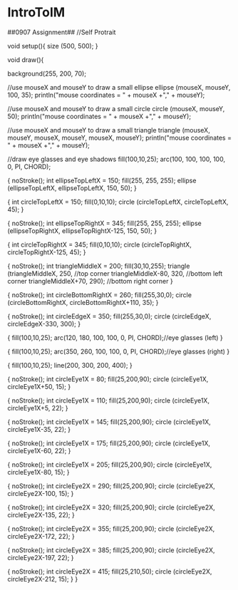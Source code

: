 # IntroToIM

##0907 Assignment##
//Self Protrait

void setup(){
  size (500, 500);
}

void draw(){
  
  background(255, 200, 70);
  
  //use mouseX and mouseY to draw a small ellipse 
  ellipse (mouseX, mouseY, 100, 35);
  println("mouse coordinates = " + mouseX +"," + mouseY);
  
  //use mouseX and mouseY to draw a small circle 
  circle (mouseX, mouseY, 50);
  println("mouse coordinates = " + mouseX +"," + mouseY);
  
  //use mouseX and mouseY to draw a small triangle
  triangle (mouseX, mouseY, mouseX, mouseY, mouseX, mouseY);
  println("mouse coordinates = " + mouseX +"," + mouseY);
  
  //draw eye glasses and eye shadows
  fill(100,10,25);
  arc(100, 100, 100, 100, 0, PI, CHORD);

  {
    noStroke();
    int ellipseTopLeftX = 150;
    fill(255, 255, 255);
    ellipse (ellipseTopLeftX, ellipseTopLeftX, 150, 50);
  }
  
  {
    int circleTopLeftX = 150;
    fill(0,10,10);
    circle (circleTopLeftX, circleTopLeftX, 45);
  }

  {
    noStroke();
    int ellipseTopRightX = 345;
    fill(255, 255, 255);
    ellipse (ellipseTopRightX, ellipseTopRightX-125, 150, 50);
  }

  {
    int circleTopRightX = 345;
    fill(0,10,10);
    circle (circleTopRightX, circleTopRightX-125, 45);
  }

  {
    noStroke();
    int triangleMiddleX = 200;
    fill(30,10,255);
    triangle (triangleMiddleX, 250, //top corner
              triangleMiddleX-80, 320, //bottom left corner
              triangleMiddleX+70, 290); //bottom right corner
  }
  
  {
    noStroke();
    int circleBottomRightX = 260;
    fill(255,30,0);
    circle (circleBottomRightX, circleBottomRightX+110, 35);
  }
  
  {
    noStroke();
    int circleEdgeX = 350;
    fill(255,30,0);
    circle (circleEdgeX, circleEdgeX-330, 300);
  }
  
  {
    fill(100,10,25);
    arc(120, 180, 100, 100, 0, PI, CHORD);//eye glasses (left)
  }
  
  {
    fill(100,10,25);
    arc(350, 260, 100, 100, 0, PI, CHORD);//eye glasses (right)
  }
  
  {
    fill(100,10,25);
    line(200, 300, 200, 400);
  }
  
  {
    noStroke();
    int circleEye1X = 80;
    fill(25,200,90);
    circle (circleEye1X, circleEye1X+50, 15);
  }
  
  {
    noStroke();
    int circleEye1X = 110;
    fill(25,200,90);
    circle (circleEye1X, circleEye1X+5, 22);
  }
  
  {
    noStroke();
    int circleEye1X = 145;
    fill(25,200,90);
    circle (circleEye1X, circleEye1X-35, 22);
  }
  
  {
    noStroke();
    int circleEye1X = 175;
    fill(25,200,90);
    circle (circleEye1X, circleEye1X-60, 22);
  }
  
  {
    noStroke();
    int circleEye1X = 205;
    fill(25,200,90);
    circle (circleEye1X, circleEye1X-80, 15);
  }
  
   {
    noStroke();
    int circleEye2X = 290;
    fill(25,200,90);
    circle (circleEye2X, circleEye2X-100, 15);
  }
  
   {
    noStroke();
    int circleEye2X = 320;
    fill(25,200,90);
    circle (circleEye2X, circleEye2X-135, 22);
  }
  
  {
    noStroke();
    int circleEye2X = 355;
    fill(25,200,90);
    circle (circleEye2X, circleEye2X-172, 22);
  }
  
  {
    noStroke();
    int circleEye2X = 385;
    fill(25,200,90);
    circle (circleEye2X, circleEye2X-197, 22);
  }
  
  {
    noStroke();
    int circleEye2X = 415;
    fill(25,210,50);
    circle (circleEye2X, circleEye2X-212, 15);
  }
}
